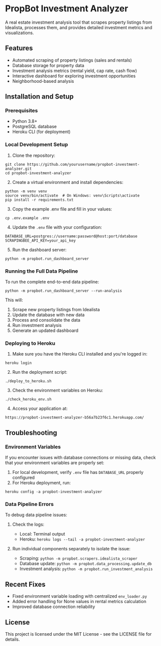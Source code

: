 # PropBot Investment Analyzer

A real estate investment analysis tool that scrapes property listings from Idealista, processes them, and provides detailed investment metrics and visualizations.

## Features

- Automated scraping of property listings (sales and rentals)
- Database storage for property data
- Investment analysis metrics (rental yield, cap rate, cash flow)
- Interactive dashboard for exploring investment opportunities
- Neighborhood-based analysis

## Installation and Setup

### Prerequisites

- Python 3.8+
- PostgreSQL database
- Heroku CLI (for deployment)

### Local Development Setup

1. Clone the repository:
```
git clone https://github.com/yourusername/propbot-investment-analyzer.git
cd propbot-investment-analyzer
```

2. Create a virtual environment and install dependencies:
```
python -m venv venv
source venv/bin/activate  # On Windows: venv\Scripts\activate
pip install -r requirements.txt
```

3. Copy the example .env file and fill in your values:
```
cp .env.example .env
```

4. Update the `.env` file with your configuration:
```
DATABASE_URL=postgres://username:password@host:port/database
SCRAPINGBEE_API_KEY=your_api_key
```

5. Run the dashboard server:
```
python -m propbot.run_dashboard_server
```

### Running the Full Data Pipeline

To run the complete end-to-end data pipeline:

```
python -m propbot.run_dashboard_server --run-analysis
```

This will:
1. Scrape new property listings from Idealista
2. Update the database with new data
3. Process and consolidate the data
4. Run investment analysis
5. Generate an updated dashboard

### Deploying to Heroku

1. Make sure you have the Heroku CLI installed and you're logged in:
```
heroku login
```

2. Run the deployment script:
```
./deploy_to_heroku.sh
```

3. Check the environment variables on Heroku:
```
./check_heroku_env.sh
```

4. Access your application at:
```
https://propbot-investment-analyzer-b56a7b23f6c1.herokuapp.com/
```

## Troubleshooting

### Environment Variables

If you encounter issues with database connections or missing data, check that your environment variables are properly set:

1. For local development, verify `.env` file has `DATABASE_URL` properly configured
2. For Heroku deployment, run:
```
heroku config -a propbot-investment-analyzer
```

### Data Pipeline Errors

To debug data pipeline issues:

1. Check the logs:
   - Local: Terminal output
   - Heroku: `heroku logs --tail -a propbot-investment-analyzer`

2. Run individual components separately to isolate the issue:
   - Scraping: `python -m propbot.scrapers.idealista_scraper`
   - Database update: `python -m propbot.data_processing.update_db`
   - Investment analysis: `python -m propbot.run_investment_analysis`

## Recent Fixes

- Fixed environment variable loading with centralized `env_loader.py`
- Added error handling for None values in rental metrics calculation
- Improved database connection reliability

## License

This project is licensed under the MIT License - see the LICENSE file for details.